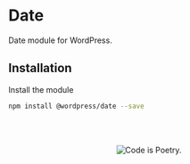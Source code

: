 # Date

Date module for WordPress.

## Installation

Install the module

```bash
npm install @wordpress/date --save
```

<br/><br/><p align="center"><img src="https://s.w.org/style/images/codeispoetry.png?1" alt="Code is Poetry." /></p>
